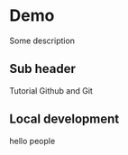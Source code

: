 # Demo

Some description

## Sub header

Tutorial Github and Git

## Local development

hello people